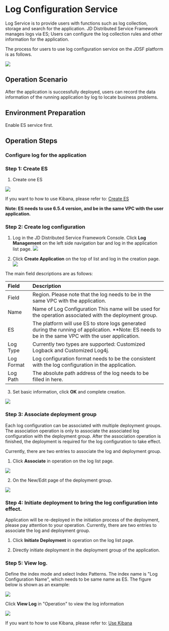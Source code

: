 #  Log Configuration Service

Log Service is to provide users with functions such as log collection, storage and search for the application. JD Distributed Service Framework manages logs via ES; Users can configure the log collection rules and other information for the application.

The process for users to use log configuration service on the JDSF platform is as follows.

![](../../../../../image/Internet-Middleware/JD-Distributed-Service-Framework/log-flow1.png)


## Operation Scenario

After the application is successfully deployed, users can record the data information of the running application by log to locate business problems.


## Environment Preparation

Enable ES service first.


## Operation Steps

###  Configure log for the application

### Step 1: Create ES


1. Create one ES

![](../../../../../image/Internet-Middleware/JD-Distributed-Service-Framework/log-es-11.png)


If you want to how to use Kibana, please refer to: [Create ES](../../../JCS-for-Elasticsearch/Introduction/Product-Overview.md)  


**Note: ES needs to use 6.5.4 version, and be in the same VPC with the user application.** 

### Step 2: Create log configuration

1. Log in the JD Distributed Service Framework Console. Click **Log Management** on the left side navigation bar and log in the application list page.
![](../../../../../image/Internet-Middleware/JD-Distributed-Service-Framework/log-list.png)

2. Click **Create Application** on the top of list and log in the creation page.
![](../../../../../image/Internet-Middleware/JD-Distributed-Service-Framework/log-create.png)

The main field descriptions are as follows:

| Field	|  Description  |
| :- | :- | 
|  Field	|  Region. Please note that the log needs to be in the same VPC with the application. |
|   Name |  Name of Log Configuration This name will be used for the operation associated with the deployment group.    	|  
|   ES |   The platform will use ES to store logs generated during the running of application. **Note: ES needs to be in the same VPC with the user application.    	| 
|   Log Type |   Currently two types are supported: Customized Logback and Customized Log4j. 	| 
|   Log Format |   Log configuration format needs to be the consistent with the log configuration in the application. 	| 
|   Log Path |   The absolute path address of the log needs to be filled in here.   	| 



3. Set basic information, click **OK** and complete creation.

![](../../../../../image/Internet-Middleware/JD-Distributed-Service-Framework/log-detail.png)


### Step 3: Associate deployment group

Each log configuration can be associated with multiple deployment groups. The association operation is only to associate the associated log configuration with the deployment group. After the association operation is finished, the deployment is required for the log configuration to take effect.

Currently, there are two entries to associate the log and deployment group.

1. Click **Associate** in operation on the log list page.

![](../../../../../image/Internet-Middleware/JD-Distributed-Service-Framework/log-bg.png)

2. On the New/Edit page of the deployment group.

![](../../../../../image/Internet-Middleware/JD-Distributed-Service-Framework/log-bg-app.png)


### Step 4: Initiate deployment to bring the log configuration into effect.

Application will be re-deployed in the initiation process of the deployment, please pay attention to your operation. Currently, there are two entries to associate the log and deployment group.

1. Click **Initiate Deployment** in operation on the log list page.

2. Directly initiate deployment in the deployment group of the application.



### Step 5: View log.

Define the index mode and select Index Patterns. The index name is "Log Configuration Name", which needs to be same name as ES. The figure below is shown as an example:

![](../../../../../image/Internet-Middleware/JD-Distributed-Service-Framework/log-es-2.png)



Click **View Log** in "Operation" to view the log information

![](../../../../../image/Internet-Middleware/JD-Distributed-Service-Framework/log-es-3.png)


If you want to how to use Kibana, please refer to: [Use Kibana](../../../JCS-for-Elasticsearch/Best-Practices/using_kibana.md)  



